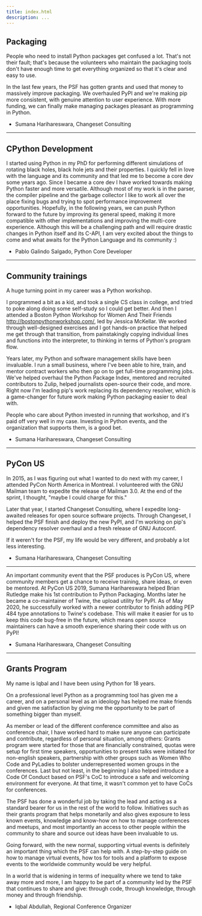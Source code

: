 ```yaml
---
title: index.html
description: ...
---
```


## Packaging


People who need to install Python packages get confused a lot. That's not their fault; that's because the volunteers who maintain the packaging tools don't have enough time to get everything organized so that it's clear and easy to use.


In the last few years, the PSF has gotten grants and used that money to massively improve packaging. We overhauled PyPI and we're making pip more consistent, with genuine attention to user experience. With more funding, we can finally make managing packages pleasant as programming in Python.


* Sumana Harihareswara, Changeset Consulting




---


## CPython Development


I started using Python in my PhD for performing different simulations of rotating black holes, black hole jets and their properties. I quickly fell in love with the language and its community and that led me to become a core dev some years ago. Since I became a core dev I have worked towards making Python faster and more versatile. Although most of my work is in the parser, the compiler pipeline and the garbage collector I like to work all over the place fixing bugs and trying to spot performance improvement opportunities. Hopefully, in the following years, we can push Python forward to the future by improving its general speed, making it more compatible with other implementations and improving the multi\-core experience. Although this will be a challenging path and will require drastic changes in Python itself and its C\-API, I am very excited about the things to come and what awaits for the Python Language and its community :)


* Pablo Galindo Salgado, Python Core Developer




---


## Community trainings


A huge turning point in my career was a Python workshop.


I programmed a bit as a kid, and took a single CS class in college, and tried to poke along doing some self\-study so I could get better. And then I attended a Boston Python Workshop for Women And Their Friends <http://bostonpythonworkshop.com/>, led by Jessica McKellar. We worked through well\-designed exercises and I got hands\-on practice that helped me get through that transition, from painstakingly copying individual lines and functions into the interpreter, to thinking in terms of Python's program flow.


Years later, my Python and software management skills have been invaluable. I run a small business, where I've been able to hire, train, and mentor contract workers who then go on to get full\-time programming jobs. We've helped overhaul the Python Package Index, mentored and
recruited contributors to Zulip, helped journalists open\-source their code, and more. Right now I'm leading pip's work replacing its dependency resolver, which is a game\-changer for future work making Python packaging easier to deal with.


People who care about Python invested in running that workshop, and it's paid off very well in my case. Investing in Python events, and the organization that supports them, is a good bet.


* Sumana Harihareswara, Changeset Consulting




---


## PyCon US


In 2015, as I was figuring out what I wanted to do next with my career, I attended PyCon North America in Montreal. I volunteered with the GNU Mailman team to expedite the release of Mailman 3\.0\. At the end of the sprint, I thought, "maybe I could charge for this."


Later that year, I started Changeset Consulting, where I expedite long\-awaited releases for open source software projects. Through Changeset, I helped the PSF finish and deploy the new PyPI, and I'm working on pip's dependency resolver overhaul and a fresh release of GNU
Autoconf.


If it weren't for the PSF, my life would be very different, and probably a lot less interesting.


* Sumana Harihareswara, Changeset Consulting




---


An important community event that the PSF produces is PyCon US, where community members get a chance to receive training, share ideas, or even be mentored. At PyCon US 2019, Sumana Harihareswara helped Brian Rutledge make his 1st contribution to Python Packaging. Months later he became a co\-maintainer of Twine, the upload utility for PyPI. As of May 2020, he successfully worked with a newer contributor to finish adding PEP 484 type annotations to Twine's codebase. This will make it easier for us to keep this code bug\-free in the future, which means open source maintainers can have a smooth experience sharing their code with us on PyPI!


* Sumana Harihareswara, Changeset Consulting




---


## Grants Program


My name is Iqbal and I have been using Python for 18 years.


On a professional level Python as a programming tool has given me a career, and on a personal level as an ideology has helped me make friends and given me satisfaction by giving me the opportunity to be part of something bigger than myself.


As member or lead of the different conference committee and also as conference chair, I have worked hard to make sure anyone can participate and contribute, regardless of personal situation, among others: Grants program were started for those that are financially constrained, quotas were setup for first time speakers, opportunities to present talks were initiated for non\-english speakers, partnership with other groups such as Women Who Code and PyLadies to bolster underrepresented women groups in the conferences. Last but not least, in the beginning I also helped introduce a Code Of Conduct based on PSF's CoC to introduce a safe and welcoming environment for everyone. At that time, it wasn't common yet to have CoCs for conferences.


The PSF has done a wonderful job by taking the lead and acting as a standard bearer for us in the rest of the world to follow. Initiatives such as their grants program that helps monetarily and also gives exposure to less known events, knowledge and know\-how on how to manage conferences and meetups, and most importantly an access to other people within the community to share and source out ideas have been invaluable to us.


Going forward, with the new normal, supporting virtual events is definitely an important thing which the PSF can help with. A step\-by\-step guide on how to manage virtual events, how tos for tools and a platform to expose events to the worldwide community would be very helpful.


In a world that is widening in terms of inequality where we tend to take away more and more, I am happy to be part of a community led by the PSF that continues to share and give: through code, through knowledge, through money and through friendship.


* Iqbal Abdullah, Regional Conference Organizer


